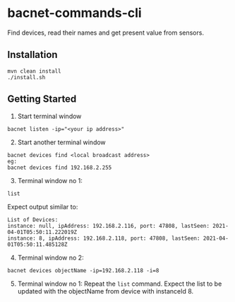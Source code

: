 # bacnet-commands-cli
Find devices, read their names and get present value from sensors.

## Installation

```
mvn clean install
./install.sh
```

## Getting Started

1. Start terminal window
```
bacnet listen -ip="<your ip address>"
```
2. Start another terminal window
```
bacnet devices find <local broadcast address>
eg:
bacnet devices find 192.168.2.255
```

3. Terminal window no 1:
```
list
```
Expect output similar to:

```
List of Devices:
instance: null, ipAddress: 192.168.2.116, port: 47808, lastSeen: 2021-04-01T05:50:11.222019Z
instance: 8, ipAddress: 192.168.2.118, port: 47808, lastSeen: 2021-04-01T05:50:11.485128Z
```

4. Terminal window no 2:
```
bacnet devices objectName -ip=192.168.2.118 -i=8
```
5. Terminal window no 1:
Repeat the `list` command.
Expect the list to be updated with the objectName from device with instanceId 8.

